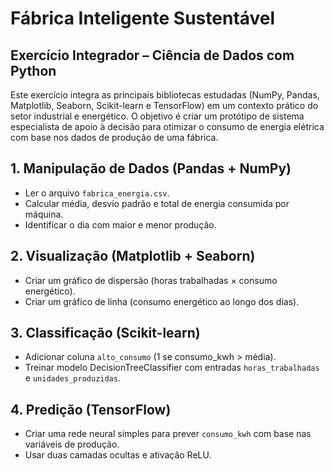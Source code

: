 # Fábrica Inteligente Sustentável

## Exercício Integrador – Ciência de Dados com Python

Este exercício integra as principais bibliotecas estudadas (NumPy, Pandas, Matplotlib, Seaborn,
Scikit-learn e TensorFlow) em um contexto prático do setor industrial e energético. O objetivo é
criar um protótipo de sistema especialista de apoio à decisão para otimizar o consumo de energia
elétrica com base nos dados de produção de uma fábrica.

## 1. Manipulação de Dados (Pandas + NumPy)

- Ler o arquivo `fabrica_energia.csv`.
- Calcular média, desvio padrão e total de energia consumida por máquina. 
- Identificar o dia com maior e menor produção.

## 2. Visualização (Matplotlib + Seaborn)

- Criar um gráfico de dispersão (horas trabalhadas × consumo energético).
- Criar um gráfico de linha (consumo energético ao longo dos dias).

## 3. Classificação (Scikit-learn)

- Adicionar coluna `alto_consumo` (1 se consumo_kwh > média).
- Treinar modelo DecisionTreeClassifier com entradas `horas_trabalhadas` e `unidades_produzidas`.

## 4. Predição (TensorFlow)

- Criar uma rede neural simples para prever `consumo_kwh` com base nas variáveis de produção.
- Usar duas camadas ocultas e ativação ReLU.
